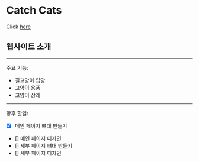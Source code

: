 # Catch Cats
Click [here](https://website.ansehyun.repl.co/)
## 웹사이트 소개
___
주요 기능:
* 길고양이 입양
* 고양이 용품
* 고양이 장례
___
향후 할일:
- [x] 메인 페이지 뼈대 만들기
- [] 메인 페이지 디자인
- [] 세부 페이지 뼈대 만들기
- [] 세부 페이지 디자인
